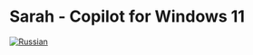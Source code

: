 # Sarah - Copilot for Windows 11

[![Russian](https://img.shields.io/badge/ru%20-%20lang?label=lang&color=703)](README.md)